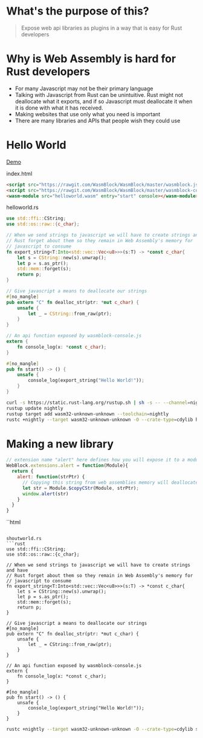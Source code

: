 # What's the purpose of this?
> Expose web api libraries as plugins in a way that is easy for Rust developers

# Why is Web Assembly is hard for Rust developers
* For many Javascript may not be their primary language
* Talking with Javascript from Rust can be unintuitive. Rust might not deallocate what it exports, and if so Javascript must deallocate it when it is done with what it has received.
* Making websites that use only what you need is important
* There are many libraries and APIs that people wish they could use

# Hello World

[Demo](https://wasmblock.github.io/WasmBlock/helloworld/index.html)

index.html
```html
<script src="https://rawgit.com/WasmBlock/WasmBlock/master/wasmblock.js"></script>
<script src="https://rawgit.com/WasmBlock/WasmBlock/master/wasmblock-console.js"></script>
<wasm-module src="helloworld.wasm" entry="start" console></wasm-module>
```

helloworld.rs
```rust
use std::ffi::CString;
use std::os::raw::{c_char};

// When we send strings to javascript we will have to create strings and have
// Rust forget about them so they remain in Web Assembly's memory for
// javascript to consume
fn export_string<T:Into<std::vec::Vec<u8>>>(s:T) -> *const c_char{
    let s = CString::new(s).unwrap();
    let p = s.as_ptr();
    std::mem::forget(s);
    return p;
}

// Give javascript a means to deallocate our strings
#[no_mangle]
pub extern "C" fn dealloc_str(ptr: *mut c_char) {
    unsafe {
        let _ = CString::from_raw(ptr);
    }
}

// An api function exposed by wasmblock-console.js
extern {
    fn console_log(x: *const c_char);
}

#[no_mangle]
pub fn start() -> () {
    unsafe {
        console_log(export_string("Hello World!"));
    }
}
```

```bash
curl -s https://static.rust-lang.org/rustup.sh | sh -s -- --channel=nightly
rustup update nightly
rustup target add wasm32-unknown-unknown --toolchain=nightly
rustc +nightly --target wasm32-unknown-unknown -O --crate-type=cdylib helloworld.rs -o helloworld.wasm
```

# Making a new library

```javascript
// extension name "alert" here defines how you will expose it to a module below in html
WebBlock.extensions.alert = function(Module){
  return {
    alert: function(strPtr) {
      // Copying this string from web assemblies memory will deallocate it
      let str = Module.$copyCStr(Module, strPtr);
      window.alert(str)
    }
  }
}
```

``html
<script src="https://rawgit.com/WasmBlock/WasmBlock/master/wasmblock.js"></script>
<script src="webblock-alert.js"></script>
<wasm-module src="shoutworld.wasm" entry="start" alert></wasm-module>
```

shoutworld.rs
```rust
use std::ffi::CString;
use std::os::raw::{c_char};

// When we send strings to javascript we will have to create strings and have
// Rust forget about them so they remain in Web Assembly's memory for
// javascript to consume
fn export_string<T:Into<std::vec::Vec<u8>>>(s:T) -> *const c_char{
    let s = CString::new(s).unwrap();
    let p = s.as_ptr();
    std::mem::forget(s);
    return p;
}

// Give javascript a means to deallocate our strings
#[no_mangle]
pub extern "C" fn dealloc_str(ptr: *mut c_char) {
    unsafe {
        let _ = CString::from_raw(ptr);
    }
}

// An api function exposed by wasmblock-console.js
extern {
    fn console_log(x: *const c_char);
}

#[no_mangle]
pub fn start() -> () {
    unsafe {
        console_log(export_string("Hello World!"));
    }
}
```

```bash
rustc +nightly --target wasm32-unknown-unknown -O --crate-type=cdylib shoutworld.rs -o shoutworld.wasm
```
